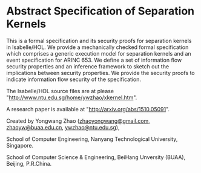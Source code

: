 # Abstract Specification of Separation Kernels
This is a formal specification and its security proofs for separation kernels in Isabelle/HOL. We provide a mechanically checked formal specification which comprises a generic execution model for separation kernels and an event specification for ARINC 653. We define a set of information flow security properties and an inference framework to sketch out the implications between security properties. We provide the security proofs to indicate information flow security of the specification. 

The Isabelle/HOL source files are at please "http://www.ntu.edu.sg/home/ywzhao/xkernel.htm".

A research paper is available at "http://arxiv.org/abs/1510.05091".

Created by Yongwang Zhao (zhaoyongwang@gmail.com, zhaoyw@buaa.edu.cn, ywzhao@ntu.edu.sg), 

School of Computer Engineering, Nanyang Technological University, Singapore.

School of Computer Science & Engineering, BeiHang Unversity (BUAA), Beijing, P.R.China.